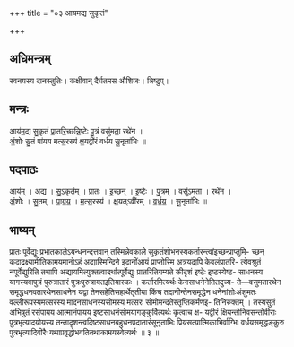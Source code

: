 +++
title = "०३ आयमद्य सुकृतं"

+++
## अधिमन्त्रम्
स्वनयस्य दानस्तुतिः। कक्षीवान् दैर्घतमस औशिजः। त्रिष्टुप्।

## मन्त्रः
आय॑म॒द्य सु॒कृतं॑ प्रा॒तरि॒च्छन्नि॒ष्टेः पु॒त्रं वसु॑मता॒ रथे॑न ।  
अं॒शोः सु॒तं पा॑यय मत्स॒रस्य॑ क्ष॒यद्वी॑रं वर्धय सू॒नृता॑भिः ॥

## पदपाठः
आय॑म् । अ॒द्य । सु॒ऽकृत॑म् । प्रा॒तः । इ॒च्छन् । इ॒ष्टेः । पु॒त्रम् । वसु॑ऽमता । रथे॑न ।  
अं॒शोः । सु॒तम् । पा॒य॒य॒ । म॒त्स॒रस्य॑ । क्ष॒यत्ऽवी॑रम् । व॒र्ध॒य॒ । सू॒नृता॑भिः ॥

## भाष्यम्
प्रातः पूर्वेद्युः प्रभातकालेऽयन्धनन्दत्तवान् तस्मिन्नेवकाले सुकृतंशोभनस्यकर्तारन्त्वांइच्छन्प्राप्तुमि- च्छन् कदाद्रक्ष्यामीतिकामयमानोऽहं अद्यास्मिन्दिने इदानींआयं प्राप्तोस्मि अत्रयद्यपि केवलंप्रातरि- त्येवश्रुतं नपूर्वेद्युरिति तथापि अद्यायमित्युक्तत्वादर्थात्पूर्वेद्युः प्रातरितिगम्यते कीदृशं इष्टेः इष्टस्येष्ट- साधनस्य यागस्यवापुत्रं पुरुत्रातारं पुत्रःपुरुत्रायतइतियास्कः । कर्तारमित्यर्थः केनसाधनेनेतितदुच्य- ते—वसुमतारथेन समृद्धधनवतारथेनसाधनेन यद्वा तेनसहेतिसहार्थेतृतीया किंच तदानीन्तेनसमृद्धेन धनेनांशोःअंशुमतः वल्लीरूपस्यमत्सरस्य मादनसाधनस्यसोमस्य मत्सरः सोमोमन्दतेस्तृप्तिकर्मणइ- तिनिरुक्तम् । तस्यसुतं अभिषुतं रसंपायय आत्मानंपायय इष्टसाधनंसोमयागङ्कुर्वित्यर्थः कृत्वाच क्ष- यद्वीरं क्षियन्तोनिवसन्तोवीराः पुत्रभृत्यादयोयस्य तन्तादृशन्त्वदिष्टसाधनबहुधनप्रदातारंसूनृताभिः प्रियसत्यात्मिकाभिर्वाग्भिः वर्धयसमृद्धङ्कुरु पुत्रभृत्यादिवीरैः यथाप्रवृद्धोभवतितथाकामयस्वेत्यर्थः ॥ ३ ॥
